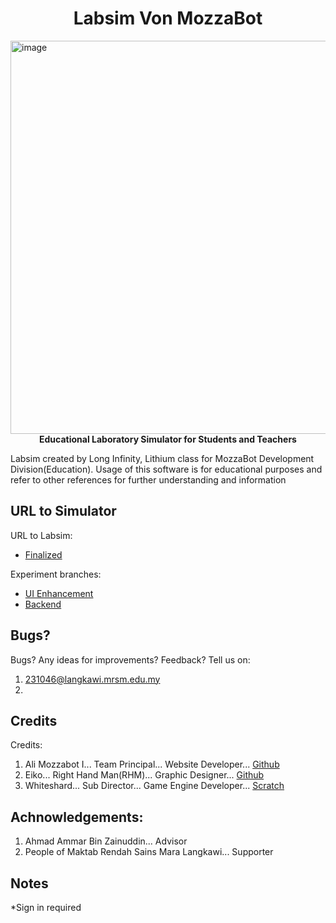 <h1 align="center">Labsim Von MozzaBot</h1>

<img width="1350" height="629" alt="image" src="https://github.com/user-attachments/assets/d864fe17-c042-4379-bb97-362efdfe8658" />

<div align="center">
  <strong>Educational Laboratory Simulator for Students and Teachers</strong>
</div>

Labsim created by Long Infinity, Lithium class for MozzaBot Development Division(Education).
Usage of this software is for educational purposes and refer to other references for further understanding and information

## URL to Simulator
URL to Labsim:
- [Finalized](labsim.vercel.app)

Experiment branches:
- [UI Enhancement](tinyurl.com/labsim-gamma)
- [Backend](tinyurl.com/labsim-backend)

## Bugs?
Bugs? Any ideas for improvements? Feedback?
Tell us on:
1. 231046@langkawi.mrsm.edu.my
2. 

## Credits
Credits:
1. Ali Mozzabot I... Team Principal...            Website Developer...      [Github](https://github.com/RaspberryPiNArduinoUser)
2. Eiko...             Right Hand Man(RHM)...     Graphic Designer...       [Github](https://github.com/zhafryanir)
3. Whiteshard...       Sub Director...            Game Engine Developer...  [Scratch](https://scratch.mit.edu/users/extwoiskindasus/)

## Achnowledgements:
1. Ahmad Ammar Bin Zainuddin...                      Advisor
2. People of Maktab Rendah Sains Mara Langkawi...    Supporter

## Notes
*Sign in required
